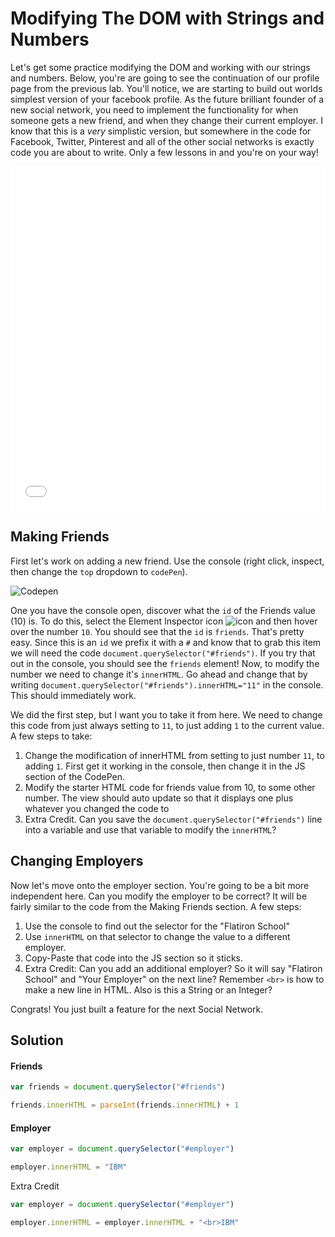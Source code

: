 # Modifying The DOM with Strings and Numbers

Let's get some practice modifying the DOM and working with our strings and numbers. Below, you're are going to see the continuation of our profile page from the previous lab. You'll notice, we are starting to build out worlds simplest version of your facebook profile. As the future brilliant founder of a new social network, you need to implement the functionality for when someone gets a new friend, and when they change their current employer. I know that this is a _very_ simplistic version, but somewhere in the code for Facebook, Twitter, Pinterest and all of the other social networks is exactly code you are about to write. Only a few lessons in and you're on your way!

<iframe height='551' scrolling='no' title='Modifying The Dom' src='//codepen.io/joemburgess/embed/OpdGKE/?height=551&theme-id=0&default-tab=html,result&embed-version=2&editable=true' frameborder='no' allowtransparency='true' allowfullscreen='true' style='width: 100%;'>See the Pen <a href='https://codepen.io/joemburgess/pen/OpdGKE/'>Modifying The Dom</a> by Joe Burgess (<a href='http://codepen.io/joemburgess'>@joemburgess</a>) on <a href='http://codepen.io'>CodePen</a>.
</iframe>

## Making Friends

First let's work on adding a new friend. Use the console (right click, inspect, then change the `top` dropdown to `codePen`). 

![Codepen](https://web-dev-readme-photos.s3.amazonaws.com/js/select-code-pen.gif)

One you have the console open, discover what the `id` of the Friends value (10) is. To do this, select the Element Inspector icon ![icon](https://web-dev-readme-photos.s3.amazonaws.com/js/elementinspector-icon.png) and then hover over the number `10`. You should see that the `id` is `friends`. That's pretty easy. Since this is an `id` we prefix it with a `#` and know that to grab this item we will need the code `document.querySelector("#friends")`. If you try that out in the console, you should see the `friends` element! Now, to modify the number we need to change it's `innerHTML`. Go ahead and change that by writing `document.querySelector("#friends").innerHTML="11"` in the console. This should immediately work.

We did the first step, but I want you to take it from here. We need to change this code from just always setting to `11`, to just adding `1` to the current value. A few steps to take:

 1. Change the modification of innerHTML from setting to just number `11`, to adding `1`. First get it working in the console, then change it in the JS section of the CodePen.
 2. Modify the starter HTML code for friends value from 10, to some other number. The view should auto update so that it displays one plus whatever you changed the code to
 3. Extra Credit. Can you save the `document.querySelector("#friends")` line into a variable and use that variable to modify the `innerHTML`?

## Changing Employers

Now let's move onto the employer section. You're going to be a bit more independent here. Can you modify the employer to be correct? It will be fairly similar to the code from the Making Friends section. A few steps:

 1. Use the console to find out the selector for the "Flatiron School"
 2. Use `innerHTML` on that selector to change the value to a different employer.
 3. Copy-Paste that code into the JS section so it sticks. 
 4. Extra Credit: Can you add an additional employer? So it will say "Flatiron School" and "Your Employer" on the next line? Remember `<br>` is how to make a new line in HTML. Also is this a String or an Integer?


Congrats! You just built a feature for the next Social Network. 

## Solution

#### Friends

```javascript
var friends = document.querySelector("#friends")

friends.innerHTML = parseInt(friends.innerHTML) + 1
```

#### Employer

```javascript
var employer = document.querySelector("#employer")

employer.innerHTML = "IBM"
```

Extra Credit

```javascript
var employer = document.querySelector("#employer")

employer.innerHTML = employer.innerHTML + "<br>IBM"
```



